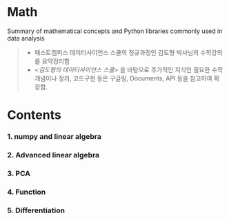 # Math
 Summary of mathematical concepts and Python libraries commonly used in data analysis
 >- 패스트캠퍼스 데이터사이언스 스쿨의 정규과정인 김도형 박사님의 수학강의를 요약정리함
 >- *<김도형의 데이터사이언스 스쿨>* 을 바탕으로 추가적인 지식인 필요한 수학개념이나 정리, 코드구현 등은 구글링, Documents, API 등을 참고하여 확장함.
 
# Contents
### 1. numpy and linear algebra
### 2. Advanced linear algebra
### 3. PCA
### 4. Function
### 5. Differentiation
